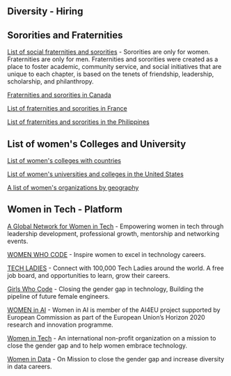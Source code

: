 ## Diversity - Hiring ##

## Sororities and Fraternities ##
[List of social fraternities and sororities](https://en.wikipedia.org/wiki/List_of_social_fraternities_and_sororities) - Sororities are only for women. Fraternities are only for men. Fraternities and sororities were created as a place to foster academic, community service, and social initiatives that are unique to each chapter, is based on the tenets of friendship, leadership, scholarship, and philanthropy.

[Fraternities and sororities in Canada](https://en.wikipedia.org/wiki/Fraternities_and_sororities_in_Canada)

[List of fraternities and sororities in France](https://en.wikipedia.org/wiki/List_of_fraternities_and_sororities_in_France)

[List of fraternities and sororities in the Philippines](https://en.wikipedia.org/wiki/List_of_fraternities_and_sororities_in_the_Philippines)

## List of women's Colleges and University ##

[List of women's colleges with countries](https://en.wikipedia.org/wiki/List_of_women%27s_colleges)

[List of women's universities and colleges in the United States](https://en.wikipedia.org/wiki/List_of_current_and_historical_women%27s_universities_and_colleges_in_the_United_States)

[A list of women's organizations by geography](https://en.wikipedia.org/wiki/List_of_women%27s_organizations)

## Women in Tech - Platform ##

[A Global Network for Women in Tech](https://www.womentech.net/en-in) - Empowering women in tech through leadership development, professional growth, mentorship and networking events.

[WOMEN WHO CODE](https://www.womenwhocode.com/) - Inspire women to excel in technology careers.

[TECH LADIES](https://www.hiretechladies.com/) - Connect with 100,000 Tech Ladies around the world. A free job board, and opportunities to learn, grow their careers.

[Girls Who Code](https://girlswhocode.com/) - Closing the gender gap in technology, Building the pipeline of future female engineers.

[WOMEN in AI](https://www.womeninai.co/) - Women in AI is member of the AI4EU project supported by European Commission as part of the European Union’s Horizon 2020 research and innovation programme. 

[Women in Tech](https://women-in-tech.org/) - An international non-profit organization on a mission to close the gender gap and to help women embrace technology.

[Women in Data](https://www.womenindata.org/) - On Mission to close the gender gap and increase diversity in data careers. 





